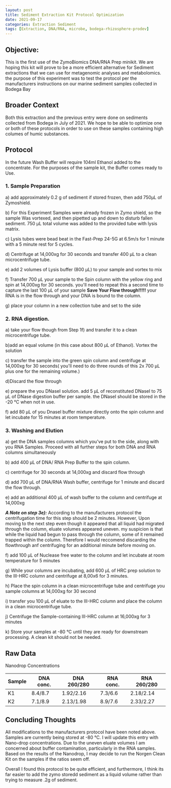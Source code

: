 ```yaml
---
layout: post
title: Sediment Extraction Kit Protocol Optimization
date: 2021-09-17
categories: Extraction Sediment
tags: [Extraction, DNA/RNA, microbe, bodega-rhizosphere-prodev]
---
```

## **Objective:** 
This is the first use of the ZymoBiomics DNA/RNA Prep minikit. We are hoping this kit will prove to be a more efficient alternative for Sediment extractions that we can use for metagenomic analyses and metabolomics. the purpose of this experiment was to test the protocol per the manufacturers instructions on our marine sediment samples collected in Bodega Bay


## Broader Context
Both this extraction and the previous entry were done on sediments collected from Bodega in July of 2021. We hope to be able to optimize one or both of these protocols in order to use on these samples containing high columes of humic substances.

## Protocol 
In the future Wash Buffer will require 104ml Ethanol added to the concentrate. For the purposes of the sample kit, the Buffer comes ready to Use. 
 ### 1. Sample Preparation
 a) add approximately 0.2 g of sediment if stored frozen, then add 750μL of Zymoshield. 

 b) For this Experiment Samples were already frozen in Zymo shield, so the sample Was vortexed, and then pipetted up and down to disturb fallen sediment. 750 μL total volume was added to the provided tube with lysis matrix. 

 c) Lysis tubes were bead beat in the Fast-Prep 24-5G at 6.5m/s for 1 minute with a 5 minute rest for 5 cycles.

 d)  Centrifuge at 14,000xg for 30 seconds and transfer 400 μL to a clean microcentrifuge tube.

 e) add 2 volumes of Lysis buffer (800 μL) to your sample and vortex to mix

 f) Transfer 700 μL your sample to the Spin column with the yellow ring  and spin at 14,000xg for 30 seconds. you'll need to repeat this a second time to capture the last 100 μL of your sample __Save Your Flow through!!!!!__ your RNA is in the flow through and your DNA is bound to the column. 

 g) place your column in a new collection tube and set to the side

### 2. RNA  digestion.
 a) take your flow though from Step 1f) and transfer it to a clean microcentrifuge tube.
 
 b)add an equal volume (in this case about 800 μL of Ethanol). Vortex the solution 

 c) transfer the sample into the green spin column and centrifuge at 14,000xg for 30 seconds( you'll need to do three rounds of this 2x 700 μL plus one for the remaining volume.)

 d)Discard the flow through

 e) prepare the you DNaseI solution. add 5 μL of reconstituted DNaseI  to 75 μL of DNase digestion buffer per sample. the DNaseI should be stored in the -20 
 °C when not in use.
 
 f) add 80 μL of you DnaseI buffer mixture directly onto the spin column and let incubate for 15 minutes at room temperature.

 ### 3. Washing and Elution
 a) get the DNA samples columns which you've put to the side, along with you RNA Samples. Proceed with all further steps for both DNA and RNA columns simultaneously

b) add 400 μL of DNA/ RNA Prep Buffer to the spin column.

c) centrifuge for 30 seconds at 14,000xg and discard flow through

d) add 700 μL of DNA/RNA Wash buffer, centrifuge for 1 minute and discard the flow through.

e) add an additional 400 μL of wash buffer to the column and centrifuge at 14,000xg

***A Note on step 3e):*** According to the manufacturers protocol the centrifugation time for this step should be 2 minutes. However, Upon moving to the next step even though it appeared that all liquid had migrated through the column, eluate volumes appeared uneven. my suspicion is that while the liquid had begun to pass through the column, some of it remained trapped within the column. Therefore I would reccomend discarding the flowthrough anf centrifuging for an additional minute before moving on.

f) add 100 μL of Nuclease free water to the column and let incubate at room temperature for 5 minutes

g) While your columns are incubating, add 600 μL of HRC prep solution to the III-HRC column and centrifuge at 8,00x6 for 3 minutes.

h)  Place the spin column in a clean microcentrifuge tube and centrifuge you sample columns at 14,000xg for 30 second

i) transfer you 100 μL of eluate to the III-HRC column and place the column in a clean microcentrifuge tube. 

j) Centrifuge the Sample-containing III-HRC column at 16,000xg for 3 minutes

k) Store your samples at -80 
°C until they are ready for downstream processing. A clean kit should not be needed.



## Raw Data
Nanodrop Concentrations

Sample|DNA conc.|DNA 260/280| RNA conc.| RNA 260/280
------|---------|-----------|----------|------------
K1|8.4/8.7|1.92/2.16|7.3/6.6|2.18/2.14
K2| 7.1/8.9|2.13/1.98|8.9/7.6|2.33/2.27


## Concluding Thoughts
All modifications to the manufacturers protocol have been noted above.
Samples are currently being stored at -80 °C. I will update this entry with Nano-drop concentrations. Due to the uneven eluate volumes I am concerned about buffer contamination, particularly in the RNA samples. Based on the results of the Nanodrop, I may decide to run the Norgen Clean Kit on the samples if the ratios seem off.

Overall I found this protocol to be quite efficient, and furthermore, I think its far easier to add the zymo storedd sediment as a liquid volume rather than trying to measure .2g of sediment. 

